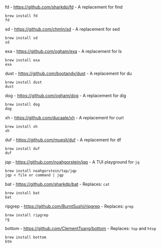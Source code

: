 fd - https://github.com/sharkdp/fd - A replacement for find

```
brew install fd
fd
```

sd - https://github.com/chmln/sd - A replacement for sed

```
brew install sd
sd
```

exa - https://github.com/ogham/exa - A replacement for ls

```
brew install exa
exa
```

dust - https://github.com/bootandy/dust - A replacement for du

```
brew install dust
dust
```

dog - https://github.com/ogham/dog - A replacement for dig

```
brew install dog
dog
```

xh - https://github.com/ducaale/xh - A replacement for curl

```
brew install xh
xh
```

duf - https://github.com/muesli/duf - A replacement for df

```
brew install duf
duf
```

jqp - https://github.com/noahgorstein/jqp - A TUI playground for `jq`

```
brew install noahgorstein/tap/jqp
jqp < file or command | jqp
```

bat - https://github.com/sharkdp/bat - Replaces: `cat`

```
brew install bat
bat
```

ripgrep - https://github.com/BurntSushi/ripgrep - Replaces: `grep`

```
brew install ripgrep
rg
```

bottom - https://github.com/ClementTsang/bottom - Replaces: `top` and `htop`

```
brew install bottom
btm
```

